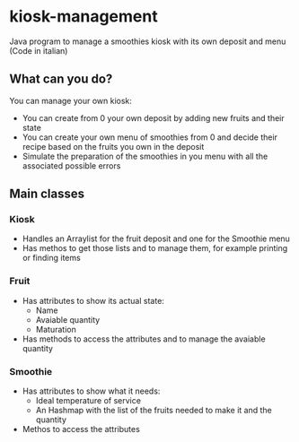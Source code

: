 # kiosk-management
Java program to manage a smoothies kiosk with its own deposit and menu (Code in italian)

## What can you do?

You can manage your own kiosk:
<ul>
  <li>You can create from 0 your own deposit by adding new fruits and their state</li>
  <li>You can create your own menu of smoothies from 0 and decide their recipe based on the fruits you own in the deposit</li>
  <li>Simulate the preparation of the smoothies in you menu with all the associated possible errors</li>
</ul>

## Main classes

### Kiosk

<ul>
  <li>Handles an Arraylist for the fruit deposit and one for the Smoothie menu</li>
  <li>Has methos to get those lists and to manage them, for example printing or finding items</li>
</ul>

### Fruit

<ul>
  <li>Has attributes to show its actual state:
    <ul>
      <li>Name</li>
      <li>Avaiable quantity</li>
      <li>Maturation</li>
    </ul>
  </li>
  <li>Has methods to access the attributes and to manage the avaiable quantity</li>
</ul>

### Smoothie

<ul>
  <li>Has attributes to show what it needs:
  <ul>
    <li>Ideal temperature of service</li>
    <li>An Hashmap with the list of the fruits needed to make it and the quantity</li>
  </ul>
  </li>
  <li>Methos to access the attributes</li>
</ul>

